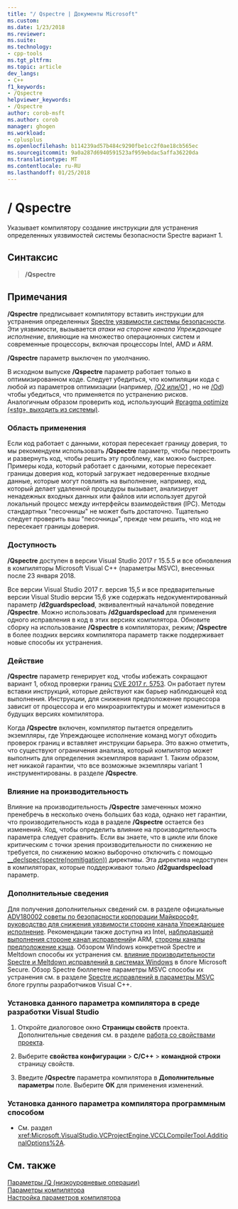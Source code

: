 ```yaml
---
title: "/ Qspectre | Документы Microsoft"
ms.custom: 
ms.date: 1/23/2018
ms.reviewer: 
ms.suite: 
ms.technology:
- cpp-tools
ms.tgt_pltfrm: 
ms.topic: article
dev_langs:
- C++
f1_keywords:
- /Qspectre
helpviewer_keywords:
- /Qspectre
author: corob-msft
ms.author: corob
manager: ghogen
ms.workload:
- cplusplus
ms.openlocfilehash: b114239ad57b484c9290fbe1cc2f0ae18cb565ec
ms.sourcegitcommit: 9a0a287d6940591523af959ebdac5affa36220da
ms.translationtype: MT
ms.contentlocale: ru-RU
ms.lasthandoff: 01/25/2018
---
```

# <a name="qspectre"></a>/ Qspectre

Указывает компилятору создание инструкции для устранения определенных уязвимостей системы безопасности Spectre вариант 1.

## <a name="syntax"></a>Синтаксис

> **/Qspectre**

## <a name="remarks"></a>Примечания

**/Qspectre** предписывает компилятору вставить инструкции для устранения определенных [Spectre уязвимости системы безопасности](https://spectreattack.com/spectre.pdf). Эти уязвимости, вызывается *атаки на стороне канала Упреждающее исполнение*, влияющие на множество операционных систем и современные процессоры, включая процессоры Intel, AMD и ARM.

**/Qspectre** параметр выключен по умолчанию.

В исходном выпуске **/Qspectre** параметр работает только в оптимизированном коде. Следует убедиться, что компиляции кода с любой из параметров оптимизации (например, [/O2 или/O1](o1-o2-minimize-size-maximize-speed.md) , но не [/Od](od-disable-debug.md)) чтобы убедиться, что применяется по устранению рисков. Аналогичным образом проверить код, использующий [#pragma optimize («stg», выходить из системы)](../../preprocessor/optimize.md).

### <a name="applicability"></a>Область применения

Если код работает с данными, которая пересекает границу доверия, то мы рекомендуем использовать **/Qspectre** параметр, чтобы перестроить и развернуть код, чтобы решить эту проблему, как можно быстрее. Примеры кода, который работает с данными, которые пересекает границы доверия код, который загружает недоверенные входные данные, которые могут повлиять на выполнение, например, код, который делает удаленной процедуры вызывает, анализирует ненадежных входных данных или файлов или использует другой локальный процесс между интерфейсы взаимодействия (IPC). Методы стандартных "песочницы" не может быть достаточно. Тщательно следует проверить ваш "песочницы", прежде чем решить, что код не пересекает границы доверия.

### <a name="availability"></a>Доступность

**/Qspectre** доступен в версии Visual Studio 2017 г 15.5.5 и все обновления в компиляторы Microsoft Visual C++ (параметры MSVC), внесенных после 23 января 2018.

Все версии Visual Studio 2017 г. версия 15,5 и все предварительные версии Visual Studio версии 15,6 уже содержать недокументированный параметр **/d2guardspecload**, эквивалентный начальной поведение **/Qspectre**. Можно использовать **/d2guardspecload** для применения одного исправления в код в этих версиях компилятора. Обновите сборку на использование **/Qspectre** в компиляторах, режим; **/Qspectre** в более поздних версиях компилятора параметр также поддерживает новые способы их устранения.

### <a name="effect"></a>Действие

**/Qspectre** параметр генерирует код, чтобы избежать сокращают вариант 1, обход проверки границ [CVE 2017 г. 5753](https://nvd.nist.gov/vuln/detail/CVE-2017-5753). Он работает путем вставки инструкций, которые действуют как барьер наблюдающей код выполнения. Инструкции, для снижения предположение процессора зависит от процессора и его микроархитектуры и может измениться в будущих версиях компилятора.

Когда **/Qspectre** включен, компилятор пытается определить экземпляры, где Упреждающее исполнение команд могут обходить проверок границ и вставляет инструкции барьера. Это важно отметить, что существуют ограничения анализа, который компилятор может выполнить для определения экземпляров вариант 1. Таким образом, нет никакой гарантии, что все возможные экземпляры variant 1 инструментированы. в разделе **/Qspectre**.

### <a name="performance-impact"></a>Влияние на производительность

Влияние на производительность **/Qspectre** замеченных можно пренебречь в несколько очень больших баз кода, однако нет гарантии, что производительность кода в разделе **/Qspectre** остается без изменений. Код, чтобы определить влияние на производительность параметра следует сравнить. Если вы знаете, что в цикле или блоке критическим с точки зрения производительности по снижению не требуется, по снижению можно выборочно отключить с помощью [__declspec(spectre(nomitigation))](../../cpp/spectre.md) директивы. Эта директива недоступен в компиляторах, которые поддерживают только **/d2guardspecload** параметр.

### <a name="additional-information"></a>Дополнительные сведения

Для получения дополнительных сведений см. в разделе официальные [ADV180002 советы по безопасности корпорации Майкрософт, руководство для снижения уязвимости стороне канала Упреждающее исполнение](https://portal.msrc.microsoft.com/en-US/security-guidance/advisory/ADV180002). Рекомендации также доступна из Intel, [наблюдающей выполнения стороне канал исправлений](https://software.intel.com/sites/default/files/managed/c5/63/336996-Speculative-Execution-Side-Channel-Mitigations.pdf)и ARM, [стороны каналы предположение кэша](https://developer.arm.com/-/media/Files/pdf/Cache_Speculation_Side-channels.pdf). Обзором Windows конкретной Spectre и Meltdown способы их устранения см. [влияние производительности Spectre и Meltdown исправлений в системах Windows](https://cloudblogs.microsoft.com/microsoftsecure/2018/01/09/understanding-the-performance-impact-of-spectre-and-meltdown-mitigations-on-windows-systems/) в блоге Microsoft Secure. Обзор Spectre бюллетене параметры MSVC способы их устранения см. в разделе [Spectre исправлений в параметры MSVC](https://blogs.msdn.microsoft.com/vcblog/2018/01/15/spectre-mitigations-in-msvc./) блоге группы разработчиков Visual C++.

### <a name="to-set-this-compiler-option-in-the-visual-studio-development-environment"></a>Установка данного параметра компилятора в среде разработки Visual Studio

1. Откройте диалоговое окно **Страницы свойств** проекта. Дополнительные сведения см. в разделе [работа со свойствами проекта](../../ide/working-with-project-properties.md).

1. Выберите **свойства конфигурации** > **C/C++** > **командной строки** страницу свойств.

1. Введите **/Qspectre** параметра компилятора в **Дополнительные параметры** поле. Выберите **ОК** для применения изменений.

### <a name="to-set-this-compiler-option-programmatically"></a>Установка данного параметра компилятора программным способом

- См. раздел <xref:Microsoft.VisualStudio.VCProjectEngine.VCCLCompilerTool.AdditionalOptions%2A>.

## <a name="see-also"></a>См. также

[Параметры /Q (низкоуровневые операции)](../../build/reference/q-options-low-level-operations.md)  
[Параметры компилятора](../../build/reference/compiler-options.md)  
[Настройка параметров компилятора](../../build/reference/setting-compiler-options.md)  
